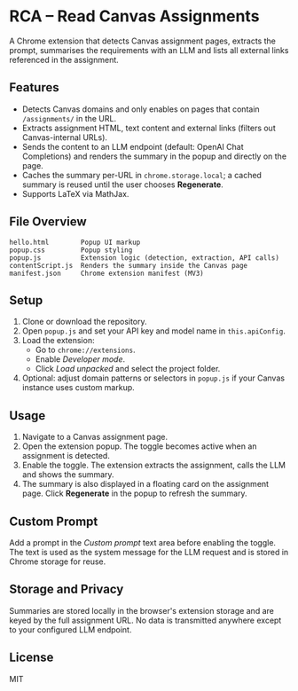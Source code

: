 # RCA – Read Canvas Assignments

A Chrome extension that detects Canvas assignment pages, extracts the prompt, summarises the requirements with an LLM and lists all external links referenced in the assignment.

## Features

- Detects Canvas domains and only enables on pages that contain `/assignments/` in the URL.
- Extracts assignment HTML, text content and external links (filters out Canvas-internal URLs).
- Sends the content to an LLM endpoint (default: OpenAI Chat Completions) and renders the summary in the popup and directly on the page.
- Caches the summary per-URL in `chrome.storage.local`; a cached summary is reused until the user chooses **Regenerate**.
- Supports LaTeX via MathJax.

## File Overview

```
hello.html        Popup UI markup
popup.css         Popup styling
popup.js          Extension logic (detection, extraction, API calls)
contentScript.js  Renders the summary inside the Canvas page
manifest.json     Chrome extension manifest (MV3)
```

## Setup

1. Clone or download the repository.
2. Open `popup.js` and set your API key and model name in `this.apiConfig`.
3. Load the extension:
   - Go to `chrome://extensions`.
   - Enable *Developer mode*.
   - Click *Load unpacked* and select the project folder.
4. Optional: adjust domain patterns or selectors in `popup.js` if your Canvas instance uses custom markup.

## Usage

1. Navigate to a Canvas assignment page.
2. Open the extension popup. The toggle becomes active when an assignment is detected.
3. Enable the toggle. The extension extracts the assignment, calls the LLM and shows the summary.
4. The summary is also displayed in a floating card on the assignment page. Click **Regenerate** in the popup to refresh the summary.

## Custom Prompt

Add a prompt in the *Custom prompt* text area before enabling the toggle. The text is used as the system message for the LLM request and is stored in Chrome storage for reuse.

## Storage and Privacy

Summaries are stored locally in the browser's extension storage and are keyed by the full assignment URL. No data is transmitted anywhere except to your configured LLM endpoint.

## License

MIT
